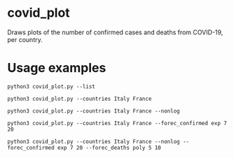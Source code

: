 # covid_plot
Draws plots of the number of confirmed cases and deaths from COVID-19, per country.

# Usage examples
```python3 covid_plot.py --list```

```python3 covid_plot.py --countries Italy France```

```python3 covid_plot.py --countries Italy France --nonlog```

```python3 covid_plot.py --countries Italy France --forec_confirmed exp 7 20```

```python3 covid_plot.py --countries Italy France --nonlog --forec_confirmed exp 7 20 --forec_deaths poly 5 10```